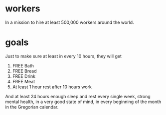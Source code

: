 # workers
In a mission to hire at least 500,000 workers around the world.

# goals
Just to make sure at least in every 10 hours, they will get
1) FREE Bath
2) FREE Bread
3) FREE Drink
4) FREE Meat
5) At least 1 hour rest after 10 hours work

And at least 24 hours enough sleep and rest every single week, strong mental health, in a very good state of mind, in every beginning of the month in the Gregorian calendar.
